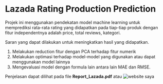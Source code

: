 # Lazada Rating Production Prediction

Projek ini menggunakan pendekatan model machine learning untuk memprediksi rata-rata rating yang didapatkan pada tiap-tiap produk dengan fitur independentnya adalah price, total reviews, kategori.

Saran yang dapat dilakukan untuk meningkatkan hasil yang didapatkan.
1. Melakukan reduction fitur dengan PCA terhadap fitur numerik
2. Melakukan optimasi terhadap model-model yang digunakan atau dapat menggunakan model lainnya
3. Mengevaluasi model dengan formula lain antara lain MAE dan RMSE.

Penjelasan dapat dilihat pada file **Report_Lazada.pdf** atau ![website](https://adibahmadistiqlal2.wixsite.com/my-site-1/post/lazada-rating-production-prediction) saya